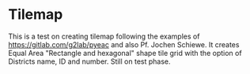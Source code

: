 # Tilemap
This is a test on creating tilemap following the examples of https://gitlab.com/g2lab/pyeac and also Pf. Jochen  Schiewe. It creates Equal Area "Rectangle and hexagonal" shape tile  grid with the option of Districts name, ID and number. Still on test phase. 
